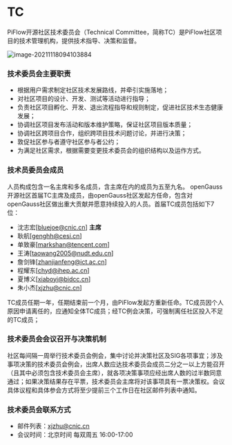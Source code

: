 # TC

PiFlow开源社区技术委员会（Technical Committee，简称TC）是PiFlow社区项目的技术管理机构，提供技术指导、决策和监督。

![image-20211118094103884](https://github.com/cas-bigdatalab/piflow/blob/master/Governance/image-20211118094103884.png)

### 技术委员会主要职责

* 根据用户需求制定社区技术发展路线，并牵引实施落地；
* 对社区项目的设计、开发、测试等活动进行指导；
* 负责社区项目孵化、开发、退出流程指导和规则制定，促进社区技术生态健康发展；
* 协调社区项目发布活动和版本维护策略，保证社区项目版本质量；
* 协调社区跨项目合作，组织跨项目技术问题讨论，并进行决策；
* 敦促社区参与者遵守社区参与者公约；
* 为满足社区需求，根据需要变更技术委员会的组织结构以及运作方式。

### 技术员委员会成员

人员构成包含一名主席和多名成员，含主席在内的成员为五至九名。 openGauss开源社区首届TC主席及成员，由openGauss社区发起方任命，包含对openGauss社区做出重大贡献并愿意持续投入的人员。首届TC成员包括如下7位：

* 沈志宏[bluejoe@cnic.cn] **主席**
* 耿航[genghh@cesi.cn]
* 单致豪[markshan@tencent.com]
* 王涛[taowang2005@nudt.edu.cn]
* 詹剑锋[zhanjianfeng@ict.ac.cn]
* 程耀东[chyd@ihep.ac.cn]
* 夏博义[xiaboyi@bidcc.cn]
* 朱小杰[xjzhu@cnic.cn]

TC成员任期一年，任期结束前一个月，由PiFlow发起方重新任命。TC成员因个人原因申请离任的，应通知全体TC成员；经TC例会决策，可强制离任社区投入不足的TC成员；


### 技术委员会会议召开与决策机制

社区每间隔一周举行技术委员会例会，集中讨论并决策社区及SIG各项事宜；涉及事项决策的技术委员会例会，出席人数应达技术委员会成员二分之一以上方能召开（且其中必须包含技术委员会主席），就各项决策事项应经出席人数的过半数同意通过；如果决策结果存在平票，技术委员会主席将对该事项具有一票决策权。会议具体议程和具体参会方式将至少提前三个工作日在社区邮件列表中通知。


### 技术委员会联系方式

* 邮件列表：xjzhu@cnic.cn
* 会议时间：北京时间 每双周五 16:00-17:00
